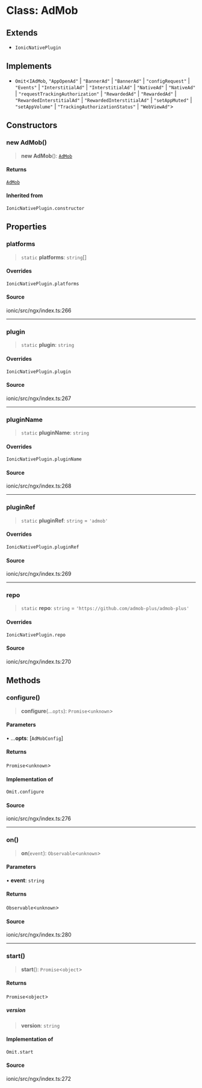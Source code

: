 # Class: AdMob

## Extends

- `IonicNativePlugin`

## Implements

- `Omit`\<`IAdMob`, `"AppOpenAd"` \| `"BannerAd"` \| `"BannerAd"` \| `"configRequest"` \| `"Events"` \| `"InterstitialAd"` \| `"InterstitialAd"` \| `"NativeAd"` \| `"NativeAd"` \| `"requestTrackingAuthorization"` \| `"RewardedAd"` \| `"RewardedAd"` \| `"RewardedInterstitialAd"` \| `"RewardedInterstitialAd"` \| `"setAppMuted"` \| `"setAppVolume"` \| `"TrackingAuthorizationStatus"` \| `"WebViewAd"`\>

## Constructors

### new AdMob()

> **new AdMob**(): [`AdMob`](AdMob.md)

#### Returns

[`AdMob`](AdMob.md)

#### Inherited from

`IonicNativePlugin.constructor`

## Properties

### platforms

> `static` **platforms**: `string`[]

#### Overrides

`IonicNativePlugin.platforms`

#### Source

ionic/src/ngx/index.ts:266

***

### plugin

> `static` **plugin**: `string`

#### Overrides

`IonicNativePlugin.plugin`

#### Source

ionic/src/ngx/index.ts:267

***

### pluginName

> `static` **pluginName**: `string`

#### Overrides

`IonicNativePlugin.pluginName`

#### Source

ionic/src/ngx/index.ts:268

***

### pluginRef

> `static` **pluginRef**: `string` = `'admob'`

#### Overrides

`IonicNativePlugin.pluginRef`

#### Source

ionic/src/ngx/index.ts:269

***

### repo

> `static` **repo**: `string` = `'https://github.com/admob-plus/admob-plus'`

#### Overrides

`IonicNativePlugin.repo`

#### Source

ionic/src/ngx/index.ts:270

## Methods

### configure()

> **configure**(...`opts`): `Promise`\<`unknown`\>

#### Parameters

• ...**opts**: [`AdMobConfig`]

#### Returns

`Promise`\<`unknown`\>

#### Implementation of

`Omit.configure`

#### Source

ionic/src/ngx/index.ts:276

***

### on()

> **on**(`event`): `Observable`\<`unknown`\>

#### Parameters

• **event**: `string`

#### Returns

`Observable`\<`unknown`\>

#### Source

ionic/src/ngx/index.ts:280

***

### start()

> **start**(): `Promise`\<`object`\>

#### Returns

`Promise`\<`object`\>

##### version

> **version**: `string`

#### Implementation of

`Omit.start`

#### Source

ionic/src/ngx/index.ts:272
